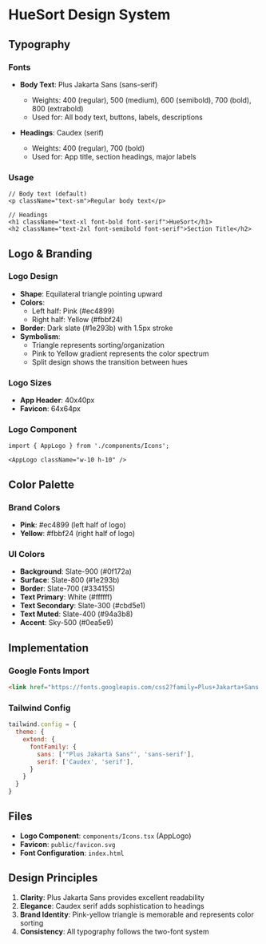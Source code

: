 # HueSort Design System

## Typography

### Fonts
- **Body Text**: Plus Jakarta Sans (sans-serif)
  - Weights: 400 (regular), 500 (medium), 600 (semibold), 700 (bold), 800 (extrabold)
  - Used for: All body text, buttons, labels, descriptions
  
- **Headings**: Caudex (serif)
  - Weights: 400 (regular), 700 (bold)
  - Used for: App title, section headings, major labels

### Usage
```tsx
// Body text (default)
<p className="text-sm">Regular body text</p>

// Headings
<h1 className="text-xl font-bold font-serif">HueSort</h1>
<h2 className="text-2xl font-semibold font-serif">Section Title</h2>
```

## Logo & Branding

### Logo Design
- **Shape**: Equilateral triangle pointing upward
- **Colors**: 
  - Left half: Pink (#ec4899)
  - Right half: Yellow (#fbbf24)
- **Border**: Dark slate (#1e293b) with 1.5px stroke
- **Symbolism**: 
  - Triangle represents sorting/organization
  - Pink to Yellow gradient represents the color spectrum
  - Split design shows the transition between hues

### Logo Sizes
- **App Header**: 40x40px
- **Favicon**: 64x64px

### Logo Component
```tsx
import { AppLogo } from './components/Icons';

<AppLogo className="w-10 h-10" />
```

## Color Palette

### Brand Colors
- **Pink**: #ec4899 (left half of logo)
- **Yellow**: #fbbf24 (right half of logo)

### UI Colors
- **Background**: Slate-900 (#0f172a)
- **Surface**: Slate-800 (#1e293b)
- **Border**: Slate-700 (#334155)
- **Text Primary**: White (#ffffff)
- **Text Secondary**: Slate-300 (#cbd5e1)
- **Text Muted**: Slate-400 (#94a3b8)
- **Accent**: Sky-500 (#0ea5e9)

## Implementation

### Google Fonts Import
```html
<link href="https://fonts.googleapis.com/css2?family=Plus+Jakarta+Sans:wght@400;500;600;700;800&family=Caudex:wght@400;700&display=swap" rel="stylesheet">
```

### Tailwind Config
```javascript
tailwind.config = {
  theme: {
    extend: {
      fontFamily: {
        sans: ['"Plus Jakarta Sans"', 'sans-serif'],
        serif: ['Caudex', 'serif'],
      }
    }
  }
}
```

## Files
- **Logo Component**: `components/Icons.tsx` (AppLogo)
- **Favicon**: `public/favicon.svg`
- **Font Configuration**: `index.html`

## Design Principles
1. **Clarity**: Plus Jakarta Sans provides excellent readability
2. **Elegance**: Caudex serif adds sophistication to headings
3. **Brand Identity**: Pink-yellow triangle is memorable and represents color sorting
4. **Consistency**: All typography follows the two-font system
